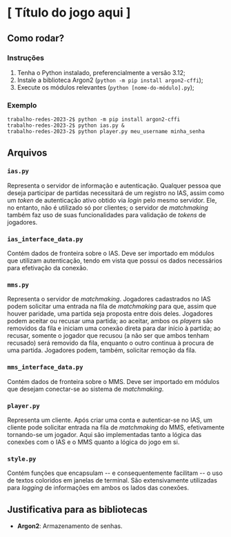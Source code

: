 # [ Título do jogo aqui ]

## Como rodar?

### Instruções

1. Tenha o Python instalado, preferencialmente a versão 3.12;
2. Instale a biblioteca Argon2 (`python -m pip install argon2-cffi`);
3. Execute os módulos relevantes (`python [nome-do-módulo].py`);

### Exemplo

```
trabalho-redes-2023-2$ python -m pip install argon2-cffi
trabalho-redes-2023-2$ python ias.py &
trabalho-redes-2023-2$ python player.py meu_username minha_senha
```

## Arquivos

### `ias.py`

Representa o servidor de informação e autenticação. Qualquer pessoa que deseja participar de partidas necessitará de um registro no IAS, assim como um _token_ de autenticação ativo obtido via _login_ pelo mesmo servidor. Ele, no entanto, não é utilizado só por clientes; o servidor de _matchmaking_ também faz uso de suas funcionalidades para validação de _tokens_ de jogadores.

### `ias_interface_data.py`

Contém dados de fronteira sobre o IAS. Deve ser importado em módulos que utilizam autenticação, tendo em vista que possui os dados necessários para efetivação da conexão.

### `mms.py`

Representa o servidor de _matchmaking_. Jogadores cadastrados no IAS podem solicitar uma entrada na fila de _matchmaking_ para que, assim que houver paridade, uma partida seja proposta entre dois deles. Jogadores podem aceitar ou recusar uma partida; ao aceitar, ambos os _players_ são removidos da fila e iniciam uma conexão direta para dar início à partida; ao recusar, somente o jogador que recusou (a não ser que ambos tenham recusado) será removido da fila, enquanto o outro continua à procura de uma partida. Jogadores podem, também, solicitar remoção da fila.

### `mms_interface_data.py`

Contém dados de fronteira sobre o MMS. Deve ser importado em módulos que desejam conectar-se ao sistema de _matchmaking_.

### `player.py`

Representa um cliente. Após criar uma conta e autenticar-se no IAS, um cliente pode solicitar entrada na fila de _matchmaking_ do MMS, efetivamente tornando-se um jogador. Aqui são implementadas tanto a lógica das conexões com o IAS e o MMS quanto a lógica do jogo em si.

### `style.py`

Contém funções que encapsulam -- e consequentemente facilitam -- o uso de textos coloridos em janelas de terminal. São extensivamente utilizadas para _logging_ de informações em ambos os lados das conexões.

## Justificativa para as bibliotecas

- **Argon2**: Armazenamento de senhas.
